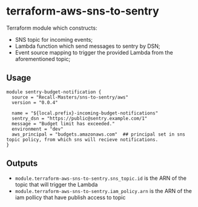 # terraform-aws-sns-to-sentry


Terraform module which constructs:

- SNS topic for incoming events;
- Lambda function which send messages to sentry by DSN;
- Event source mapping to trigger the provided Lambda from the aforementioned topic;

## Usage

```hcl
module sentry-budget-notification {
  source = "Recall-Masters/sns-to-sentry/aws"
  version = "0.0.4"

  name = "${local.prefix}-incoming-budget-notifications"
  sentry_dsn = "https://public@sentry.example.com/1"
  message = "Budget limit has exceeded."
  environment = "dev"
  aws_principal = "budgets.amazonaws.com"  ## principal set in sns topic policy, from which sns will recieve notifications.
}
```

## Outputs

- `module.terraform-aws-sns-to-sentry.sns_topic.id` is the ARN of the topic that will trigger the Lambda
- `module.terraform-aws-sns-to-sentry.iam_policy.arn` is the ARN of the iam pollicy that have publish access to topic
